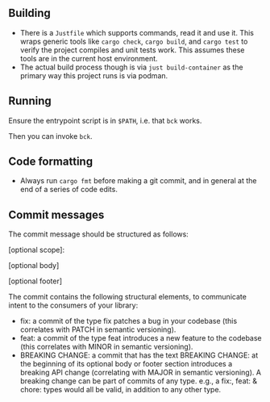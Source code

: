 ## Building

- There is a `Justfile` which supports commands, read it and use it.
  This wraps generic tools like `cargo check`, `cargo build`, and `cargo test` to verify
  the project compiles and unit tests work. This assumes these tools are in the current
  host environment.
- The actual build process though is via `just build-container`
  as the primary way this project runs is via podman.

## Running

Ensure the entrypoint script is in `$PATH`, i.e. that `bck` works.

Then you can invoke `bck`.

## Code formatting

- Always run `cargo fmt` before making a git commit, and in
  general at the end of a series of code edits.

## Commit messages

The commit message should be structured as follows:

<type>[optional scope]: <description>

[optional body]

[optional footer]

The commit contains the following structural elements, to communicate intent to the consumers of your library:

- fix: a commit of the type fix patches a bug in your codebase (this correlates with PATCH in semantic versioning).
- feat: a commit of the type feat introduces a new feature to the codebase (this correlates with MINOR in semantic versioning).
- BREAKING CHANGE: a commit that has the text BREAKING CHANGE: at the beginning of its optional body or footer section introduces a breaking API change (correlating with MAJOR in semantic versioning). A breaking change can be part of commits of any type. e.g., a fix:, feat: & chore: types would all be valid, in addition to any other type.
